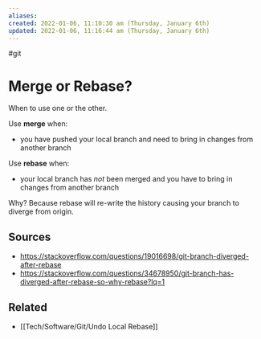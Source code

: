 ```yaml
---
aliases: 
created: 2022-01-06, 11:10:30 am (Thursday, January 6th)
updated: 2022-01-06, 11:16:44 am (Thursday, January 6th)
---
```

#git

# Merge or Rebase?
When to use one or the other.

Use **merge** when:
- you have pushed your local branch and need to bring in changes from another branch

Use **rebase** when:
- your local branch has *not* been merged and you have to bring in changes from another branch

Why?
Because rebase will re-write the history causing your branch to diverge from origin.

## Sources
- https://stackoverflow.com/questions/19016698/git-branch-diverged-after-rebase
- https://stackoverflow.com/questions/34678950/git-branch-has-diverged-after-rebase-so-why-rebase?lq=1

## Related
- [[Tech/Software/Git/Undo Local Rebase]]